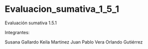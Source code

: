 # Evaluacion_sumativa_1_5_1
Evaluación sumativa 1.5.1

Integrantes:

Susana Gallardo
Keila Martinez
Juan Pablo Vera
Orlando Gutiérrez
